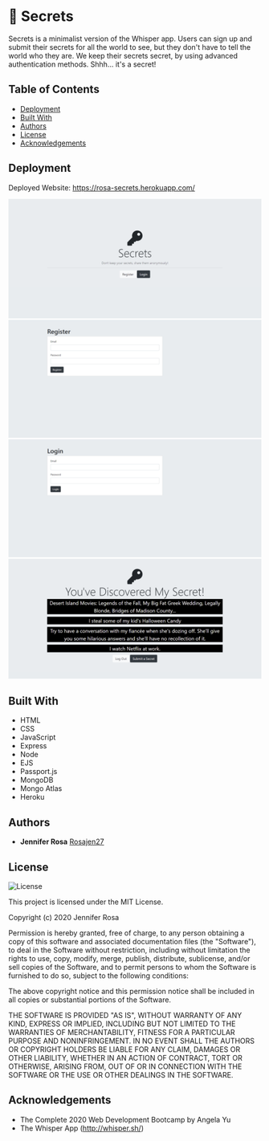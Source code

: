 # 🤫 Secrets 

Secrets is a minimalist version of the Whisper app. Users can sign up and submit their secrets for all the world to see, but they don't have to tell the world who they are. We keep their secrets secret, by using advanced authentication methods. Shhh... it's a secret!


## Table of Contents
* [Deployment](#deployment)
* [Built With](#built-with)
* [Authors](#authors)
* [License](#license)
* [Acknowledgements](#acknowledgement)


## Deployment

Deployed Website: https://rosa-secrets.herokuapp.com/

![demo.png](./public/imgs/demo.png)
![demo2.png](./public/imgs/demo2.png)
![demo3.png](./public/imgs/demo3.png)
![demo4.png](./public/imgs/demo4.png)


## Built With

* HTML
* CSS
* JavaScript
* Express
* Node
* EJS
* Passport.js
* MongoDB
* Mongo Atlas
* Heroku

## Authors

  - **Jennifer Rosa**
    [Rosajen27](https://rosajen27.github.io/)


## License

![License](https://img.shields.io/badge/license-MIT%20License-blue.svg)

This project is licensed under the MIT License.

Copyright (c) 2020 Jennifer Rosa

Permission is hereby granted, free of charge, to any person obtaining a copy
of this software and associated documentation files (the "Software"), to deal
in the Software without restriction, including without limitation the rights
to use, copy, modify, merge, publish, distribute, sublicense, and/or sell
copies of the Software, and to permit persons to whom the Software is
furnished to do so, subject to the following conditions:

The above copyright notice and this permission notice shall be included in all
copies or substantial portions of the Software.

THE SOFTWARE IS PROVIDED "AS IS", WITHOUT WARRANTY OF ANY KIND, EXPRESS OR
IMPLIED, INCLUDING BUT NOT LIMITED TO THE WARRANTIES OF MERCHANTABILITY,
FITNESS FOR A PARTICULAR PURPOSE AND NONINFRINGEMENT. IN NO EVENT SHALL THE
AUTHORS OR COPYRIGHT HOLDERS BE LIABLE FOR ANY CLAIM, DAMAGES OR OTHER
LIABILITY, WHETHER IN AN ACTION OF CONTRACT, TORT OR OTHERWISE, ARISING FROM,
OUT OF OR IN CONNECTION WITH THE SOFTWARE OR THE USE OR OTHER DEALINGS IN THE
SOFTWARE.


## Acknowledgements

* The Complete 2020 Web Development Bootcamp by Angela Yu
* The Whisper App (http://whisper.sh/)
